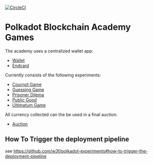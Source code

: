 [![CircleCI](https://circleci.com/gh/w3f/academy-games.svg?style=svg&circle-token=22c3132e2006885e1736286aab6afaa38678a6f9)](https://circleci.com/gh/w3f/academy-games)

# Polkadot Blockchain Academy Games

The academy uses a centralized wallet app:

 - [Wallet](./academy_wallet)
 - [Endcard](./academy_endcard)

Currently consists of the following experiments:

 - [Cournot Game](./academy_cournot)
 - [Guessing Game](./academy_guess)
 - [Prisoner Dilema](./academy_prisoner)
 - [Public Good](./academy_publicgood)
 - [Ultimatum Game](./academy_ultimatum)

All currency collected can the be used in a final auction:

 - [Auction](./academy_auction)

## How To Trigger the deployment pipeline

see https://github.com/w3f/polkadot-experiments#how-to-trigger-the-deployment-pipeline
